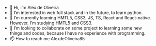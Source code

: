 - 👋 Hi, I’m Alex de Oliveira
- 👀 I’m interested in web full stack and in the future, to learn python.
- 🌱 I’m currently learning HMTL5, CSS3, JS, TS, React and React-native. However, I'm studying HMTL5 and CSS3.
- 💞️ I’m looking to collaborate on some project to learning some new things and codes, because I have no experience with programming. 
- 📫 How to reach me AlexdeOliveira85

<!---
AlexdeOliveira85/AlexdeOliveira85 is a ✨ special ✨ repository because its `README.md` (this file) appears on your GitHub profile.
You can click the Preview link to take a look at your changes.
--->
